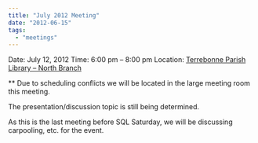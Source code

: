 ```yaml
---
title: "July 2012 Meeting"
date: "2012-06-15"
tags: 
  - "meetings"
---
```


Date: July 12, 2012 Time: 6:00 pm – 8:00 pm Location: [Terrebonne Parish Library – North Branch](http://htdnug.wordpress.com/meetings/ "Meetings")

\*\* Due to scheduling conflicts we will be located in the large meeting room this meeting.

The presentation/discussion topic is still being determined.

As this is the last meeting before SQL Saturday, we will be discussing carpooling, etc. for the event.
